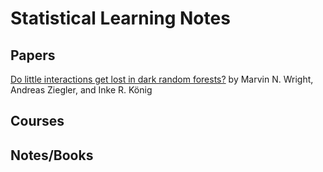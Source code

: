 # Statistical Learning Notes

## Papers
[Do little interactions get lost in dark random forests?](https://www.ncbi.nlm.nih.gov/pmc/articles/PMC4815164/) by Marvin N. Wright, Andreas Ziegler, and Inke R. König


## Courses


## Notes/Books
